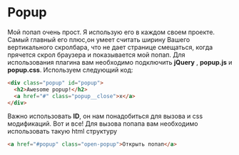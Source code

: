 # Popup
Мой попап очень прост. Я использую его в каждом своем проекте. Самый главный его плюс,он умеет считать ширину Вашего вертикального скролбара, что не дает странице смещаться, когда прячется скрол браузера и показывается мой попап.
Для использования плагина вам необходимо подключить **jQuery** , **popup.js** и **popup.css**. Используем следующий код:
```html
<div class="popup" id="popup">
  <h2>Awesome popup!</h2>
  <a href="#" class="popup__close">x</a>  
</div>
```
Важно использовать **ID**, он нам понадобиться для вызова и css модификаций. Вот и все!
Для вызова попапа вам необходимо использовать такую html структуру
```html
<a href="#popup" class="open-popup">Открыть попап</a>
```

